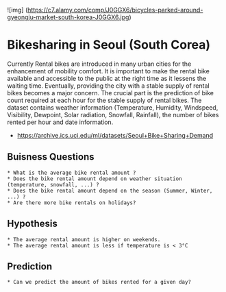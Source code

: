 ![img] (https://c7.alamy.com/comp/J0GGX6/bicycles-parked-around-gyeongju-market-south-korea-J0GGX6.jpg)

# Bikesharing in Seoul (South Corea)

Currently Rental bikes are introduced in many urban cities for the enhancement of mobility comfort.
It is important to make the rental bike available and accessible to the public at the right time as it lessens the waiting time. Eventually, providing the city with a stable supply of rental bikes becomes a major concern.
The crucial part is the prediction of bike count required at each hour for the stable supply of rental bikes.
The dataset contains weather information (Temperature, Humidity, Windspeed, Visibility, Dewpoint, Solar radiation, Snowfall, Rainfall), the number of bikes rented per hour and date information.

 * https://archive.ics.uci.edu/ml/datasets/Seoul+Bike+Sharing+Demand


## Buisness Questions

    * What is the average bike rental amount ?
    * Does the bike rental amount depend on weather situation (temperature, snowfall, ...) ?
    * Does the bike rental amount depend on the season (Summer, Winter, ...) ?
    * Are there more bike rentals on holidays?


## Hypothesis

    * The average rental amount is higher on weekends.
    * The average rental amount is less if temperature is < 3°C

## Prediction

    * Can we predict the amount of bikes rented for a given day?